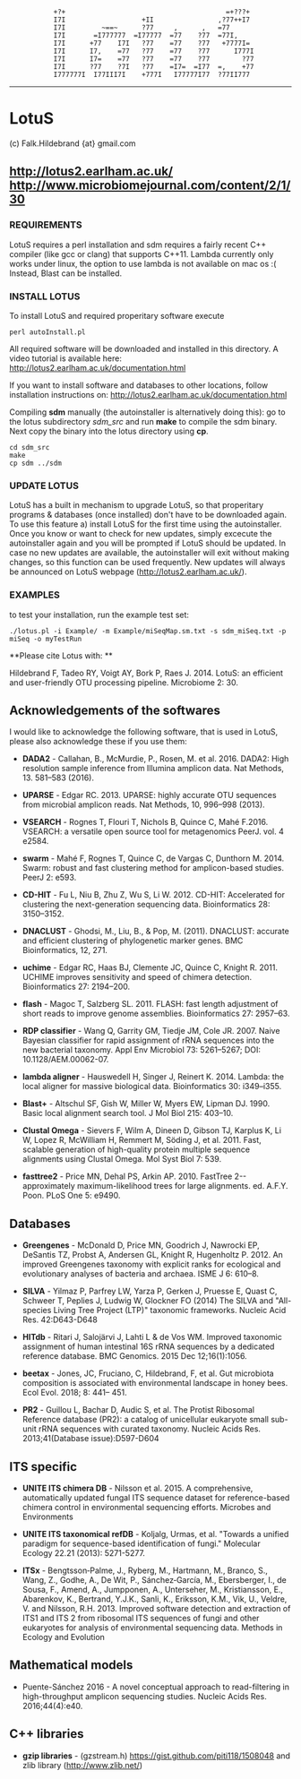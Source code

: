                +?+                                        =+???+                
               I7I                   +II                ,?77++I7                
               I7I         ~==~      ?77     ,      ,   =77                     
               I7I       =I777777  =I77777  =77    ?77  =77I,                   
               I7I      +77    I7I   ?77    =77    ?77   +7777I=                
               I7I      I7,    =77   ?77    =77    ?77      I777I               
               I7I      I7=    =77   ?77    =77    ?77        ?77               
               I7I      ?77    ?7I   ?77    =I7=  =I77  =,    +77               
               I777777I  I77III7I    +777I   I77777I77  ?77II777                

----------------------------------
# LotuS
(c) Falk.Hildebrand {at} gmail.com

http://lotus2.earlham.ac.uk/
http://www.microbiomejournal.com/content/2/1/30
----------------------------------

### REQUIREMENTS
LotuS requires a perl installation and sdm requires a fairly recent C++ compiler (like gcc or clang) that supports C++11.
Lambda currently only works under linux, the option to use lambda is not available on mac os :( Instead, Blast can be installed.

### INSTALL LOTUS
To install LotuS and required properitary software execute
```{sh}
perl autoInstall.pl
```
All required software will be downloaded and installed in this directory.
A video tutorial is available here: 
http://lotus2.earlham.ac.uk/documentation.html

If you want to install software and databases to other locations, follow installation instructions on: 
http://lotus2.earlham.ac.uk/documentation.html

Compiling **sdm** manually (the autoinstaller is alternatively doing this):
go to the lotus subdirectory *sdm_src* and run 
**make** to compile the sdm binary. Next copy the binary into the lotus directory using **cp**.
```{sh}
cd sdm_src
make
cp sdm ../sdm
```

###  UPDATE LOTUS
LotuS has a built in mechanism to upgrade LotuS, so that properitary programs & databases (once installed) don't have to be downloaded again. To use this feature a) install LotuS for the first time using the autoinstaller. 
Once you know or want to check for new updates, simply excecute the autoinstaller again and you will be prompted if LotuS should be updated. In case no new updates are available, the autoinstaller will exit without making changes, so this function can be used frequently. New updates will always be announced on LotuS webpage (http://lotus2.earlham.ac.uk/).

### EXAMPLES
to test your installation, run the example test set:
```{sh}
./lotus.pl -i Example/ -m Example/miSeqMap.sm.txt -s sdm_miSeq.txt -p miSeq -o myTestRun
```


**Please cite Lotus with: **

Hildebrand F, Tadeo RY, Voigt AY, Bork P, Raes J. 2014. LotuS: an efficient and user-friendly OTU processing pipeline. Microbiome 2: 30. 


## Acknowledgements of the softwares

I would like to acknowledge the following software, that is used in LotuS, please also acknowledge these if you use them:

* **DADA2** - Callahan, B., McMurdie, P., Rosen, M. et al. 2016. DADA2: High resolution sample inference from Illumina amplicon data. Nat Methods, 13. 581–583 (2016).

* **UPARSE** - Edgar RC. 2013. UPARSE: highly accurate OTU sequences from microbial amplicon reads. Nat Methods, 10, 996–998 (2013).

* **VSEARCH** - Rognes T, Flouri T, Nichols B, Quince C, Mahé F.2016. VSEARCH: a versatile open source tool for metagenomics PeerJ. vol. 4 e2584.

* **swarm** - Mahé F, Rognes T, Quince C, de Vargas C, Dunthorn M. 2014. Swarm: robust and fast clustering method for amplicon-based studies. PeerJ 2: e593.

* **CD-HIT** - Fu L, Niu B, Zhu Z, Wu S, Li W. 2012. CD-HIT: Accelerated for clustering the next-generation sequencing data. Bioinformatics 28: 3150–3152.

* **DNACLUST** - Ghodsi, M., Liu, B., & Pop, M. (2011). DNACLUST: accurate and efficient clustering of phylogenetic marker genes. BMC Bioinformatics, 12, 271.

* **uchime** - Edgar RC, Haas BJ, Clemente JC, Quince C, Knight R. 2011. UCHIME improves sensitivity and speed of chimera detection. Bioinformatics 27: 2194–200.

* **flash** - Magoc T, Salzberg SL. 2011. FLASH: fast length adjustment of short reads to improve genome assemblies. Bioinformatics 27: 2957–63.

* **RDP classifier** - Wang Q, Garrity GM, Tiedje JM, Cole JR. 2007. Naive Bayesian classifier for rapid assignment of rRNA sequences into the new bacterial taxonomy. Appl Env Microbiol 73: 5261–5267; DOI: 10.1128/AEM.00062-07.

* **lambda aligner** - Hauswedell H, Singer J, Reinert K. 2014. Lambda: the local aligner for massive biological data. Bioinformatics 30: i349–i355. 

* **Blast+** - Altschul SF, Gish W, Miller W, Myers EW, Lipman DJ. 1990. Basic local alignment search tool. J Mol Biol 215: 403–10.

* **Clustal Omega** - Sievers F, Wilm A, Dineen D, Gibson TJ, Karplus K, Li W, Lopez R, McWilliam H, Remmert M, Söding J, et al. 2011. Fast, scalable generation of high-quality protein multiple sequence alignments using Clustal Omega. Mol Syst Biol 7: 539.

* **fasttree2** - Price MN, Dehal PS, Arkin AP. 2010. FastTree 2--approximately maximum-likelihood trees for large alignments. ed. A.F.Y. Poon. PLoS One 5: e9490.

## Databases

* **Greengenes** - McDonald D, Price MN, Goodrich J, Nawrocki EP, DeSantis TZ, Probst A, Andersen GL, Knight R, Hugenholtz P. 2012. An improved Greengenes taxonomy with explicit ranks for ecological and evolutionary analyses of bacteria and archaea. ISME J 6: 610–8.

* **SILVA** - Yilmaz P, Parfrey LW, Yarza P, Gerken J, Pruesse E, Quast C, Schweer T, Peplies J, Ludwig W, Glockner FO (2014) The SILVA and "All-species Living Tree Project (LTP)" taxonomic frameworks. Nucleic Acid Res. 42:D643-D648 

* **HITdb** - Ritari J, Salojärvi J, Lahti L & de Vos WM. Improved taxonomic assignment of human intestinal 16S rRNA sequences by a dedicated reference database. BMC Genomics. 2015 Dec 12;16(1):1056.

* **beetax** - Jones, JC, Fruciano, C, Hildebrand, F, et al. Gut microbiota composition is associated with environmental landscape in honey bees. Ecol Evol. 2018; 8: 441– 451.

* **PR2** - Guillou L, Bachar D, Audic S, et al. The Protist Ribosomal Reference database (PR2): a catalog of unicellular eukaryote small sub-unit rRNA sequences with curated taxonomy. Nucleic Acids Res. 2013;41(Database issue):D597-D604

## ITS specific

* **UNITE ITS chimera DB** - Nilsson et al. 2015. A comprehensive, automatically updated fungal ITS sequence dataset for reference-based chimera control in environmental sequencing efforts. Microbes and Environments 

* **UNITE ITS taxonomical refDB** - Koljalg, Urmas, et al. "Towards a unified paradigm for sequence-based identification of fungi." Molecular Ecology 22.21 (2013): 5271-5277.

* **ITSx** - Bengtsson‐Palme, J., Ryberg, M., Hartmann, M., Branco, S., Wang, Z., Godhe, A., De Wit, P., Sánchez‐García, M., Ebersberger, I., de Sousa, F., Amend, A., Jumpponen, A., Unterseher, M., Kristiansson, E., Abarenkov, K., Bertrand, Y.J.K., Sanli, K., Eriksson, K.M., Vik, U., Veldre, V. and Nilsson, R.H. 2013. Improved software detection and extraction of ITS1 and ITS 2 from ribosomal ITS sequences of fungi and other eukaryotes for analysis of environmental sequencing data. Methods in Ecology and Evolution


## Mathematical models

* Puente-Sánchez 2016 - A novel conceptual approach to read-filtering in high-throughput amplicon sequencing studies. Nucleic Acids Res. 2016;44(4):e40. 

## C++ libraries

* **gzip libraries** - (gzstream.h) https://gist.github.com/piti118/1508048 and zlib library (http://www.zlib.net/)

